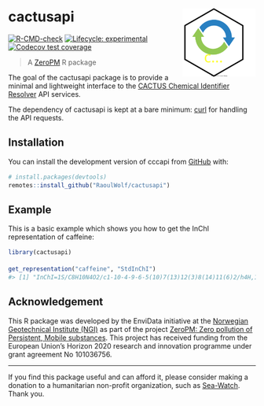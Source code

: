 
<!-- README.md is generated from README.Rmd. Please edit that file -->

# cactusapi <img src="man/figures/logo.svg" align="right" height="139" />

<!-- badges: start -->

[![R-CMD-check](https://github.com/RaoulWolf/cactusapi/actions/workflows/R-CMD-check.yaml/badge.svg)](https://github.com/RaoulWolf/cactusapi/actions/workflows/R-CMD-check.yaml)
[![Lifecycle:
experimental](https://img.shields.io/badge/lifecycle-experimental-orange.svg)](https://lifecycle.r-lib.org/articles/stages.html#experimental)
[![Codecov test
coverage](https://codecov.io/gh/RaoulWolf/cactusapi/branch/master/graph/badge.svg)](https://app.codecov.io/gh/RaoulWolf/cactusapi?branch=master)
<!-- badges: end -->

> A [ZeroPM](https://zeropm.eu/) R package

The goal of the cactusapi package is to provide a minimal and
lightweight interface to the [CACTUS Chemical Identifier
Resolver](https://cactus.nci.nih.gov/chemical/structure) API services.

The dependency of cactusapi is kept at a bare minimum:
[curl](https://cran.r-project.org/web/packages/curl/index.html) for
handling the API requests.

## Installation

You can install the development version of cccapi from
[GitHub](https://github.com/) with:

``` r
# install.packages(devtools)
remotes::install_github("RaoulWolf/cactusapi")
```

## Example

This is a basic example which shows you how to get the InChI
representation of caffeine:

``` r
library(cactusapi)

get_representation("caffeine", "StdInChI")
#> [1] "InChI=1S/C8H10N4O2/c1-10-4-9-6-5(10)7(13)12(3)8(14)11(6)2/h4H,1-3H3"
```

## Acknowledgement

This R package was developed by the EnviData initiative at the
[Norwegian Geotechnical Institute (NGI)](https://www.ngi.no/eng) as part
of the project [ZeroPM: Zero pollution of Persistent, Mobile
substances](https://zeropm.eu/). This project has received funding from
the European Union’s Horizon 2020 research and innovation programme
under grant agreement No 101036756.

------------------------------------------------------------------------

If you find this package useful and can afford it, please consider
making a donation to a humanitarian non-profit organization, such as
[Sea-Watch](https://sea-watch.org/en/). Thank you.
